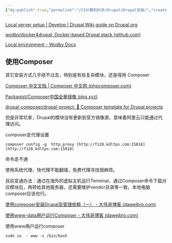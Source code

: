 ```yaml
---
{"dg-publish":true,"permalink":"/CS计算机科学/Drupal/Drupal安装/","created":"2024-03-04T00:14:47.629+08:00","updated":"2024-03-04T01:06:51.072+08:00"}
---
```



[Local server setup | Develop | Drupal Wiki guide on Drupal.org](https://www.drupal.org/docs/develop/local-server-setup)

[wodby/docker4drupal: Docker-based Drupal stack (github.com)](https://github.com/wodby/docker4drupal)

[Local environment - Wodby Docs](https://wodby.com/docs/1.0/stacks/drupal/local/#usage)

## 使用Composer

其它安装方式几乎绕不过去，特别是有些复杂模块，还是得用 Composer

[Composer 中文文档 | Composer 中文网 (phpcomposer.com)](https://docs.phpcomposer.com/)

[Packagist/Composer中国全量镜像 (pkg.xyz)](https://pkg.xyz/)

[drupal-composer/drupal-project: :rocket: Composer template for Drupal projects](https://github.com/drupal-composer/drupal-project)

但是非常坑爹，Drupal的模块没有更新到官方镜像源，意味着阿里云只能通过代理访问。

composer走代理设置

`composer config -g  http_proxy [http://f128.kdltps.com:15818](http://f128.kdltps.com:15818)`

命令走不通

使用系统代理，快代理不能翻墙，免费代理寻找很麻烦。

目前变通办法：通过在海外的虚拟主机运行Terminal，通过Composer命令下载对应模块后，再转给其他服务器，还需要维护vendor目录等一致。本地电脑composer应该也行。

[使用composer安装Drupal及管理依赖（一） - 大伟哥博客 (daweibro.com)](https://www.daweibro.com/node/269)

[使用www-data用户运行Composer - 大伟哥博客 (daweibro.com)](https://www.daweibro.com/node/270)

使用www用户运行composer

`sudo su  - www -s /bin/bash`